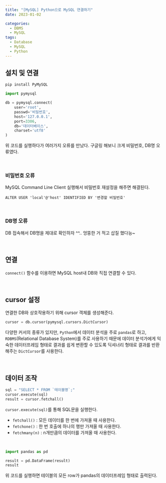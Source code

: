 ```yaml
---
title: "[MySQL] Python으로 MySQL 연결하기"
date: 2023-01-02

categories:
  - DBMS
  - MySQL
tags:
  - Database
  - MySQL
  - Python
---
```


## 설치 및 연결
```python
pip install PyMySQL
```
```python
import pymysql
```
```python
db = pymysql.connect(
	user='root', 
    passwd='비밀번호', 
    host='127.0.0.1', 
    port=3306,
    db='데이터베이스', 
    charset='utf8'
)
```
위 코드를 실행하다가 여러가지 오류를 만났다.
구글링 해보니 크게 비밀번호, DB명 오류였다.

<br>

### 비밀번호 오류
MySQL Command Line Client 실행해서 비밀번호 재설정을 해주면 해결된다. 
```
ALTER USER 'local'@'host' IDENTIFIED BY '변경할 비밀번호'
```

<br>

### DB명 오류
DB 접속해서 DB명을 제대로 확인하자 ^^.. 엉뚱한 거 적고 삽질 했다능~

<br>

## 연결
`connect()` 함수를 이용하면 MySQL host내 DB와 직접 연결할 수 있다.

<br>

## cursor 설정
연결한 DB와 상호작용하기 위해 cursor 객체를 생성해준다.
```python
cursor = db.cursor(pymysql.cursors.DictCursor)
```
다양한 커서의 종류가 있지만, `Python`에서 데이터 분석을 주로 `pandas`로 하고, `RDBMS`(Relational Database System)를 주로 사용하기 때문에 데이터 분석가에게 익숙한 데이터프레임 형태로 결과를 쉽게 변환할 수 있도록 딕셔너리 형태로 결과를 반환해주는 `DictCursor`를 사용한다.

<br>

## 데이터 조작
```python
sql = "SELECT * FROM `테이블명`;"
cursor.execute(sql)
result = cursor.fetchall()
```
`cursor.execute(sql)`를 통해 SQL문을 실행한다.

- `fetchall()` : 모든 데이터를 한 번에 가져올 때 사용한다.
- `fetchone()` : 한 번 호출에 하나의 행만 가져올 때 사용한다.
- `fetchmany(n)` : n개만큼의 데이터를 가져올 때 사용한다.

<br>

```python
import pandas as pd

result = pd.DataFrame(result)
result
```
위 코드를 실행하면 테이블의 모든 row가 pandas의 데이터프레임 형태로 출력된다.
